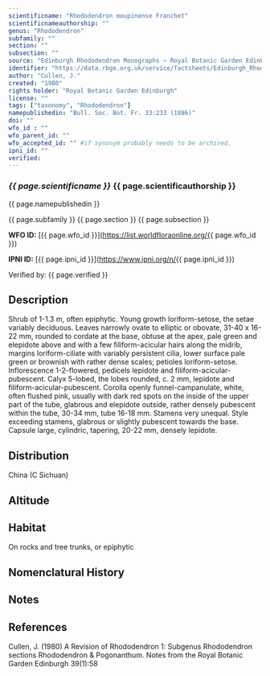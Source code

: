 ```yaml
---
scientificname: "Rhododendron moupinense Franchet"
scientificnameauthorship: ""
genus: "Rhododendron"
subfamily: ""
section: ""
subsection: ""
source: "Edinburgh Rhododendron Monographs – Royal Botanic Garden Edinburgh"
identifier: "https://data.rbge.org.uk/service/factsheets/Edinburgh_Rhododendron_Monographs.xhtml"
author: "Cullen, J."
created: "1980"
rights holder: "Royal Botanic Garden Edinburgh"
license: ""
tags: ["taxonomy", "Rhododendron"]
namepublishedin: "Bull. Soc. Bot. Fr. 33:233 (1886)"
doi: ""
wfo_id : ""
wfo_parent_id: ""
wfo_accepted_id: "" #if synonym probably needs to be archived.                      
ipni_id: ""
verified:
---
```

### _{{ page.scientificname }}_ {{ page.scientificauthorship }}
 {{ page.namepublishedin }}

{{ page.subfamily }} {{ page.section }} {{ page.subsection }}

**WFO ID:** [{{ page.wfo_id }}](https://list.worldfloraonline.org/{{ page.wfo_id }})

**IPNI ID:** [{{ page.ipni_id }}](https://www.ipni.org/n/{{ page.ipni_id }})

Verified by: {{ page.verified }}



## Description
Shrub of 1-1.3 m, often epiphytic. Young growth loriform-setose, the setae variably deciduous. Leaves narrowly ovate to elliptic or obovate, 31-40 x 16-22 mm, rounded to cordate at the base, obtuse at the apex, pale green and elepidote above and with a few filiform-acicular hairs along the midrib, margins loriform-ciliate with variably persistent cilia, lower surface pale green or brownish with rather dense scales; petioles loriform-setose. Inflorescence 1-2-flowered, pedicels lepidote and filiform-acicular-pubescent. Calyx 5-lobed, the lobes rounded, c. 2 mm, lepidote and filiform-acicular-pubescent. Corolla openly funnel-campanulate, white, often flushed pink, usually with dark red spots on the inside of the upper part of the tube, glabrous and elepidote outside, rather densely pubescent within the tube, 30-34 mm, tube 16-18 mm. Stamens very unequal. Style exceeding stamens, glabrous or slightly pubescent towards the base. Capsule large, cylindric, tapering, 20-22 mm, densely lepidote.

## Distribution
China (C Sichuan)

## Altitude


## Habitat
On rocks and tree trunks, or epiphytic

## Nomenclatural History

                       
## Notes


## References

Cullen, J. (1980) A Revision of Rhododendron 1: Subgenus Rhododendron sections Rhododendron & Pogonanthum. Notes from the Royal Botanic Garden Edinburgh 39(1):58
